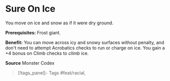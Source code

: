 ﻿---
cssclass: [feats]

---
# Sure On Ice

You move on ice and snow as if it were dry ground.

**Prerequisites:** Frost giant.

**Benefit:** You can move across icy and snowy surfaces without penalty, and don't need to attempt Acrobatics checks to run or charge on ice. You gain a +4 bonus on Climb checks to _climb_ ice.

**Source** Monster Codex
>[!tags_panel]- Tags
> #feat/racial, 
